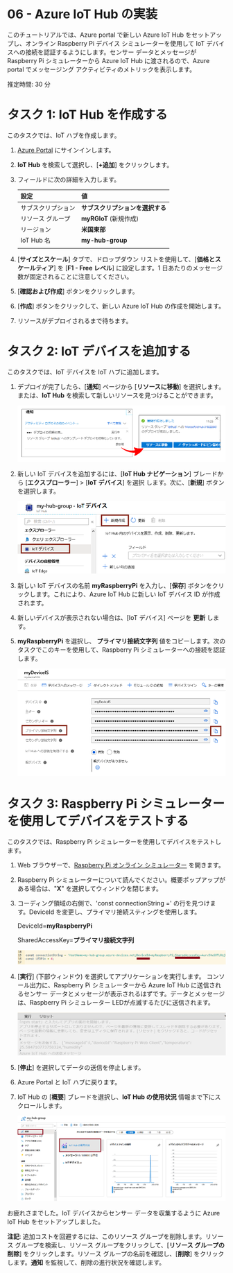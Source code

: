 ﻿---
wts:
    title: '06 - Azure IoT Hub の実装'
    module: 'モジュール 02 - コア Azure サービス'
---
# 06 - Azure IoT Hub の実装

このチュートリアルでは、Azure portal で新しい Azure IoT Hub をセットアップし、オンライン Raspberry Pi デバイス シミュレーターを使用して IoT デバイスへの接続を認証するようにします。センサー データとメッセージが Raspberry Pi シミュレーターから Azure IoT Hub に渡されるので、Azure portal でメッセージング アクティビティのメトリックを表示します。

推定時間: 30 分

# タスク 1: IoT Hub を作成する 

このタスクでは、IoT ハブを作成します。 

1. [Azure Portal](https://portal.azure.com) にサインインします。

2. **IoT Hub** を検索して選択し、[**+追加**] をクリックします。

3. フィールドに次の詳細を入力します。

	| 設定 | 値 |
	|--|--|
	| サブスクリプション | **サブスクリプションを選択する** |
	| リソース グループ |  **myRGIoT** (新規作成)|
	| リージョン | **米国東部** |
	| IoT Hub 名 | **my-hub-group** |
    	| | |	

4. [**サイズとスケール**] タブで、ドロップダウン リストを使用して、[**価格とスケールティア**] を [**F1 - Free レベル**] に設定します。1 日あたりのメッセージ数が固定されることに注意してください。 

5. [**確認および作成**] ボタンをクリックします。 

6. [**作成**] ボタンをクリックして、新しい Azure IoT Hub の作成を開始します。 

7. リソースがデプロイされるまで待ちます。 

# タスク 2: IoT デバイスを追加する

このタスクでは、IoT デバイスを IoT ハブに追加します。 

1. デプロイが完了したら、[**通知**] ページから [**リソースに移動**] を選択します。    または、**IoT Hub** を検索して新しいリソースを見つけることができます。 

	![Azure Portal での進行中のデプロイメントとデプロイメント成功通知のスクリーンショット。](../images/0601.png)

2. 新しい IoT デバイスを追加するには、[**IoT Hub ナビゲーション**] ブレードから [**エクスプローラー**] > [**IoT デバイス**] を選択 します。次に、[**新規**] ボタンを選択します。

	![Azure Portal の IoT ハブ ナビゲーション ブレード内で強調表示される [IoT デバイス] ウィンドウのスクリーンショット。[新規] ボタンが強調表示され、新しい IoT デバイス ID を IoT Hub に追加する方法が示されています。](../images/0602.png)

3. 新しい IoT デバイスの名前 **myRaspberryPi** を入力し、[**保存**] ボタンをクリックします。これにより、Azure IoT Hub に新しい IoT デバイス ID が作成されます。

4. 新しいデバイスが表示されない場合は、[IoT デバイス] ページを **更新** します。 

5. **myRaspberryPi** を選択し、 **プライマリ接続文字列** 値をコピーします。次のタスクでこのキーを使用して、Raspberry Pi シミュレーターへの接続を認証します。

	![コピー アイコンが強調表示された [プライマリ接続文字列] ページのスクリーンショット。](../images/0603.png)

# タスク 3: Raspberry Pi シミュレーターを使用してデバイスをテストする

このタスクでは、Raspberry Pi シミュレーターを使用してデバイスをテストします。 

1. Web ブラウザーで、[Raspberry Pi オンライン シミュレーター](https://azure-samples.github.io/raspberry-pi-web-simulator/#Getstarted) を開きます。 

2. Raspberry Pi シミュレーターについて読んでください。概要ポップアップがある場合は、"**X**" を選択してウィンドウを閉じます。

3. コーディング領域の右側で、'const connectionString =' の行を見つけます。DeviceId を変更し、プライマリ接続スティングを使用します。

	DeviceId=**myRaspberryPi**

	SharedAccessKey=**プライマリ接続文字列**

	![Raspberry Pi シミュレーター内のコーディング領域のスクリーンショット。](../images/0604.png)

4. [**実行**] (下部ウィンドウ) を選択してアプリケーションを実行します。  コンソール出力に、Raspberry Pi シミュレーターから Azure IoT Hub に送信されるセンサー データとメッセージが表示されるはずです。データとメッセージは、Raspberry Pi シミュレーター LEDが点滅するたびに送信されます。 

	![Raspberry Pi シミュレータコンソールのスクリーンショット。  コンソール出力に、Raspberry Pi シミュレーターから Azure IoT Hub に送信されたセンサー データとメッセージが表示されています。](../images/0605.png)

5. [**停止**] を選択してデータの送信を停止します。

6. Azure Portal と IoT ハブに戻ります。

7. IoT Hub の [**概要**] ブレードを選択し、**IoT Hub の使用状況** 情報まで下にスクロールします。 

	![Azure Portal の IoT ハブの使用状況領域内のメトリックのスクリーンショット。](../images/0606.png)


お疲れさまでした。IoT デバイスからセンサー データを収集するように Azure IoT Hub をセットアップしました。

**注記**: 追加コストを回避するには、このリソース グループを削除します。リソース グループを検索し、リソース グループをクリックして、[**リソース グループの削除**] をクリックします。リソース グループの名前を確認し、[**削除**] をクリックします。**通知** を監視して、削除の進行状況を確認します。